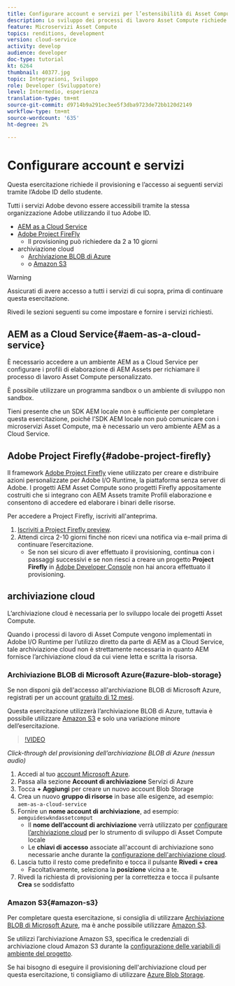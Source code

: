 ```yaml
---
title: Configurare account e servizi per l’estensibilità di Asset Compute
description: Lo sviluppo dei processi di lavoro Asset Compute richiede l’accesso a account e servizi, tra cui AEM as a Cloud Service, Adobe Project Firefly e l’archiviazione cloud fornita da Microsoft o Amazon.
feature: Microservizi Asset Compute
topics: renditions, development
version: cloud-service
activity: develop
audience: developer
doc-type: tutorial
kt: 6264
thumbnail: 40377.jpg
topic: Integrazioni, Sviluppo
role: Developer (Sviluppatore)
level: Intermedio, esperienza
translation-type: tm+mt
source-git-commit: d9714b9a291ec3ee5f3dba9723de72bb120d2149
workflow-type: tm+mt
source-wordcount: '635'
ht-degree: 2%

---
```



# Configurare account e servizi

Questa esercitazione richiede il provisioning e l’accesso ai seguenti servizi tramite l’Adobe ID dello studente.

Tutti i servizi Adobe devono essere accessibili tramite la stessa organizzazione Adobe utilizzando il tuo Adobe ID.

+ [AEM as a Cloud Service](#aem-as-a-cloud-service)
+ [Adobe Project FireFly](#adobe-project-firefly)
   + Il provisioning può richiedere da 2 a 10 giorni
+ archiviazione cloud
   + [Archiviazione BLOB di Azure](https://azure.microsoft.com/en-us/services/storage/blobs/)
   + o [Amazon S3](https://aws.amazon.com/s3/?did=ft_card&amp;trk=ft_card)

>[!WARNING]
>
>Assicurati di avere accesso a tutti i servizi di cui sopra, prima di continuare questa esercitazione.
> 
> Rivedi le sezioni seguenti su come impostare e fornire i servizi richiesti.

## AEM as a Cloud Service{#aem-as-a-cloud-service}

È necessario accedere a un ambiente AEM as a Cloud Service per configurare i profili di elaborazione di AEM Assets per richiamare il processo di lavoro Asset Compute personalizzato.

È possibile utilizzare un programma sandbox o un ambiente di sviluppo non sandbox.

Tieni presente che un SDK AEM locale non è sufficiente per completare questa esercitazione, poiché l’SDK AEM locale non può comunicare con i microservizi Asset Compute, ma è necessario un vero ambiente AEM as a Cloud Service.

## Adobe Project Firefly{#adobe-project-firefly}

Il framework [Adobe Project Firefly](https://www.adobe.io/apis/experienceplatform/project-firefly.html) viene utilizzato per creare e distribuire azioni personalizzate per Adobe I/O Runtime, la piattaforma senza server di Adobe. I progetti AEM Asset Compute sono progetti Firefly appositamente costruiti che si integrano con AEM Assets tramite Profili elaborazione e consentono di accedere ed elaborare i binari delle risorse.

Per accedere a Project Firefly, iscriviti all&#39;anteprima.

1. [Iscriviti a Project Firefly preview](https://adobeio.typeform.com/to/obqgRm).
1. Attendi circa 2-10 giorni finché non ricevi una notifica via e-mail prima di continuare l’esercitazione.
   + Se non sei sicuro di aver effettuato il provisioning, continua con i passaggi successivi e se non riesci a creare un progetto __Project Firefly__ in [Adobe Developer Console](https://console.adobe.io) non hai ancora effettuato il provisioning.

## archiviazione cloud

L’archiviazione cloud è necessaria per lo sviluppo locale dei progetti Asset Compute.

Quando i processi di lavoro di Asset Compute vengono implementati in Adobe I/O Runtime per l’utilizzo diretto da parte di AEM as a Cloud Service, tale archiviazione cloud non è strettamente necessaria in quanto AEM fornisce l’archiviazione cloud da cui viene letta e scritta la risorsa.

### Archiviazione BLOB di Microsoft Azure{#azure-blob-storage}

Se non disponi già dell&#39;accesso all&#39;archiviazione BLOB di Microsoft Azure, registrati per un account [gratuito di 12 mesi](https://azure.microsoft.com/en-us/free/).

Questa esercitazione utilizzerà l’archiviazione BLOB di Azure, tuttavia è possibile utilizzare [Amazon S3](#amazon-s3) e solo una variazione minore dell’esercitazione.

>[!VIDEO](https://video.tv.adobe.com/v/40377/?quality=12&learn=on)

_Click-through del provisioning dell’archiviazione BLOB di Azure (nessun audio)_


1. Accedi al tuo [account Microsoft Azure](https://azure.microsoft.com/en-us/account/).
1. Passa alla sezione __Account di archiviazione__ Servizi di Azure
1. Tocca __+ Aggiungi__ per creare un nuovo account Blob Storage
1. Crea un nuovo __gruppo di risorse__ in base alle esigenze, ad esempio: `aem-as-a-cloud-service`
1. Fornire un __nome account di archiviazione__, ad esempio: `aemguideswkndassetcomput`
   + Il __nome dell’account di archiviazione__ verrà utilizzato per [configurare l’archiviazione cloud](../develop/environment-variables.md) per lo strumento di sviluppo di Asset Compute locale
   + Le __chiavi di accesso__ associate all&#39;account di archiviazione sono necessarie anche durante la [configurazione dell&#39;archiviazione cloud](../develop/environment-variables.md).
1. Lascia tutto il resto come predefinito e tocca il pulsante __Rivedi + crea__
   + Facoltativamente, seleziona la __posizione__ vicina a te.
1. Rivedi la richiesta di provisioning per la correttezza e tocca il pulsante __Crea__ se soddisfatto

### Amazon S3{#amazon-s3}

Per completare questa esercitazione, si consiglia di utilizzare [Archiviazione BLOB di Microsoft Azure](#azure-blob-storage), ma è anche possibile utilizzare [Amazon S3](https://aws.amazon.com/s3/?did=ft_card&amp;trk=ft_card).

Se utilizzi l’archiviazione Amazon S3, specifica le credenziali di archiviazione cloud Amazon S3 durante la [configurazione delle variabili di ambiente del progetto](../develop/environment-variables.md#amazon-s3).

Se hai bisogno di eseguire il provisioning dell&#39;archiviazione cloud per questa esercitazione, ti consigliamo di utilizzare [Azure Blob Storage](#azure-blob-storage).
